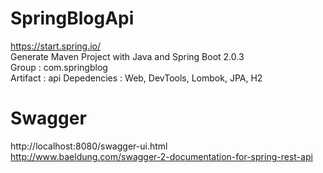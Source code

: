 # SpringBlogApi
https://start.spring.io/  
Generate Maven Project with Java and Spring Boot 2.0.3  
Group : com.springblog  
Artifact : api
Depedencies : Web, DevTools, Lombok, JPA, H2

# Swagger
http://localhost:8080/swagger-ui.html  
http://www.baeldung.com/swagger-2-documentation-for-spring-rest-api